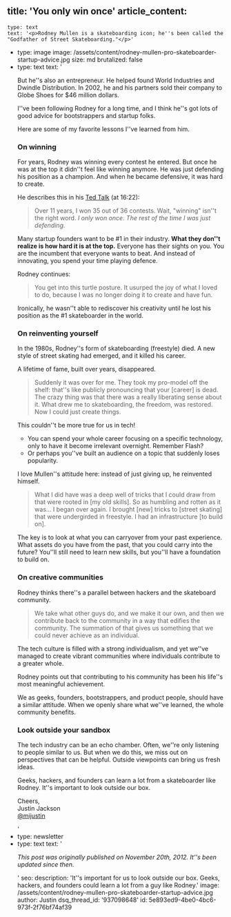 title: 'You only win once'
article_content:
  -
    type: text
    text: '<p>Rodney Mullen is a skateboarding icon; he''s been called the "Godfather of Street Skateboarding."</p>'
  -
    type: image
    image: /assets/content/rodney-mullen-pro-skateboarder-startup-advice.jpg
    size: md
    brutalized: false
  -
    type: text
    text: '<p>But he''s also an entrepreneur. He helped found World Industries and Dwindle Distribution. In 2002, he and his partners sold their company to Globe Shoes for $46 million dollars.</p><p>I''ve been following Rodney for a long time, and I think he''s got lots of good advice for bootstrappers and startup folks.</p><p>Here are some of my favorite lessons I''ve learned from him.</p><h3>On winning</h3><p>For years, Rodney was winning every contest he entered. But once he was at the top it didn''t feel like winning anymore. He was just defending his position as a champion. And when he became defensive, it was hard to create.</p><p>He describes this in his <a href="https://www.youtube.com/watch?v=gwjlDBjNzXk&amp;feature=youtu.be">Ted Talk</a>&nbsp;(at 16:22):</p><blockquote><p>Over 11 years, I won 35 out of 36 contests. Wait, "winning" isn''t the right word.&nbsp;<i>I only won once. The rest of the time I was just defending.</i></p></blockquote><p>Many startup founders want to be #1 in their industry. <strong>What they don''t realize is how hard it is at the top.</strong>&nbsp;Everyone has their sights on you. You are the incumbent that everyone wants to beat. And instead of innovating, you spend your time playing defence.<br></p><p>Rodney continues:</p><blockquote><p>You get into this turtle posture. It usurped the joy of what I loved to do, because I was no longer doing it to create and have fun.</p></blockquote><p>Ironically, he wasn''t able to rediscover his creativity until he lost his position as the #1 skateboarder in the world.<br></p><h3>On reinventing yourself</h3><p>In the 1980s, Rodney''s form of skateboarding (freestyle) died. A new style of street skating had emerged, and it killed his career.</p><p>A lifetime of fame, built over years, disappeared.&nbsp;</p><blockquote><p>Suddenly it was over for me. They took my pro-model off the shelf: that''s like publicly pronouncing that your [career] is dead. The crazy thing was that there was a really liberating sense about it. What drew me to skateboarding, the freedom, was restored. Now I could just create things.</p></blockquote><p>This couldn''t be more true for us in tech!</p><ul><li>You can spend your whole career focusing on a specific technology, only to have it become irrelevant overnight. Remember Flash?</li><li>Or perhaps you''ve built an audience on a topic that suddenly loses popularity.</li></ul><p>I love Mullen''s attitude here: instead of just giving up, he reinvented himself.</p><blockquote><p>What I did have was a deep well of tricks that I could draw from that were rooted in [my old skills]. So as humbling and rotten as it was… I began over again. I brought [new] tricks to [street skating] that were undergirded in freestyle. I had an infrastructure [to build on].</p></blockquote><p>The key is to look at what you can carryover from your past experience. What assets do you have from the past, that you could carry into the future? You''ll still need to learn new skills, but you''ll have a foundation to build on.</p><h3>On creative communities</h3><p>Rodney thinks there''s a parallel between hackers and the skateboard community.</p><blockquote><p>We take what other guys do, and we make it our own, and then we contribute back to the community in a way that edifies the community. The summation of that gives us something that we could never achieve as an individual.</p></blockquote><p>The tech culture is filled with a strong individualism, and yet we''ve managed to create vibrant communities where individuals contribute to a greater whole.&nbsp;</p><p>Rodney points out that contributing to his community has been his life''s most meaningful achievement.</p><p>We as geeks, founders, bootstrappers, and product people, should have a similar attitude. When we openly share what we''ve learned, the whole community benefits.</p><h3>Look outside your sandbox</h3><p>The tech industry can be an echo chamber. Often, we''re only listening to people similar to us. But when we do this, we miss out on perspectives that can be helpful. Outside viewpoints can bring us fresh ideas.</p><p>Geeks, hackers, and founders can learn a lot from a skateboarder like Rodney. It''s important to look outside our box.</p><p>Cheers,<br>Justin Jackson<br><a href="https://twitter.com/mijustin">@mijustin</a></p>'
  -
    type: newsletter
  -
    type: text
    text: '<p><i>This post was originally published on November 20th, 2012. It''s been updated since then.</i></p>'
seo:
  description: 'It''s important for us to look outside our box. Geeks, hackers, and founders could learn a lot from a guy like Rodney.'
  image: /assets/content/rodney-mullen-pro-skateboarder-startup-advice.jpg
author: Justin
dsq_thread_id: '937098648'
id: 5e893ed9-4be0-4bc6-973f-2f76bf74af39
